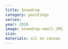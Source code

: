 ```yaml
---
title: Snowdrop 
category: paintings
series:
year: 2018
image: snowdrop-small.JPG
size: 
materials: oil on canvas
---
```


